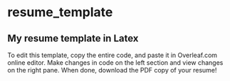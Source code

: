 # resume_template

## My resume template in Latex

To edit this template, copy the entire code, and paste it in Overleaf.com online editor.
Make changes in code on the left section and view changes on the right pane. When done, download the PDF copy of your resume!
